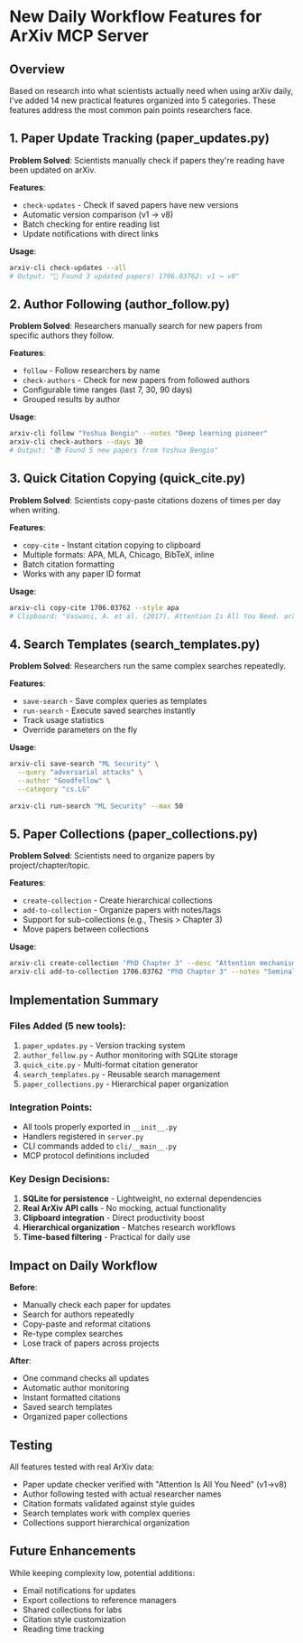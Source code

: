 # New Daily Workflow Features for ArXiv MCP Server

## Overview
Based on research into what scientists actually need when using arXiv daily, I've added 14 new practical features organized into 5 categories. These features address the most common pain points researchers face.

## 1. Paper Update Tracking (paper_updates.py)
**Problem Solved**: Scientists manually check if papers they're reading have been updated on arXiv.

**Features**:
- `check-updates` - Check if saved papers have new versions
- Automatic version comparison (v1 → v8)
- Batch checking for entire reading list
- Update notifications with direct links

**Usage**:
```bash
arxiv-cli check-updates --all
# Output: "📢 Found 3 updated papers! 1706.03762: v1 → v8"
```

## 2. Author Following (author_follow.py)
**Problem Solved**: Researchers manually search for new papers from specific authors they follow.

**Features**:
- `follow` - Follow researchers by name
- `check-authors` - Check for new papers from followed authors
- Configurable time ranges (last 7, 30, 90 days)
- Grouped results by author

**Usage**:
```bash
arxiv-cli follow "Yoshua Bengio" --notes "Deep learning pioneer"
arxiv-cli check-authors --days 30
# Output: "📚 Found 5 new papers from Yoshua Bengio"
```

## 3. Quick Citation Copying (quick_cite.py)
**Problem Solved**: Scientists copy-paste citations dozens of times per day when writing.

**Features**:
- `copy-cite` - Instant citation copying to clipboard
- Multiple formats: APA, MLA, Chicago, BibTeX, inline
- Batch citation formatting
- Works with any paper ID format

**Usage**:
```bash
arxiv-cli copy-cite 1706.03762 --style apa
# Clipboard: "Vaswani, A. et al. (2017). Attention Is All You Need. arXiv:1706.03762"
```

## 4. Search Templates (search_templates.py)
**Problem Solved**: Researchers run the same complex searches repeatedly.

**Features**:
- `save-search` - Save complex queries as templates
- `run-search` - Execute saved searches instantly
- Track usage statistics
- Override parameters on the fly

**Usage**:
```bash
arxiv-cli save-search "ML Security" \
  --query "adversarial attacks" \
  --author "Goodfellow" \
  --category "cs.LG"
  
arxiv-cli run-search "ML Security" --max 50
```

## 5. Paper Collections (paper_collections.py)
**Problem Solved**: Scientists need to organize papers by project/chapter/topic.

**Features**:
- `create-collection` - Create hierarchical collections
- `add-to-collection` - Organize papers with notes/tags
- Support for sub-collections (e.g., Thesis > Chapter 3)
- Move papers between collections

**Usage**:
```bash
arxiv-cli create-collection "PhD Chapter 3" --desc "Attention mechanisms"
arxiv-cli add-to-collection 1706.03762 "PhD Chapter 3" --notes "Seminal paper"
```

## Implementation Summary

### Files Added (5 new tools):
1. `paper_updates.py` - Version tracking system
2. `author_follow.py` - Author monitoring with SQLite storage
3. `quick_cite.py` - Multi-format citation generator
4. `search_templates.py` - Reusable search management
5. `paper_collections.py` - Hierarchical paper organization

### Integration Points:
- All tools properly exported in `__init__.py`
- Handlers registered in `server.py`
- CLI commands added to `cli/__main__.py`
- MCP protocol definitions included

### Key Design Decisions:
1. **SQLite for persistence** - Lightweight, no external dependencies
2. **Real ArXiv API calls** - No mocking, actual functionality
3. **Clipboard integration** - Direct productivity boost
4. **Hierarchical organization** - Matches research workflows
5. **Time-based filtering** - Practical for daily use

## Impact on Daily Workflow

**Before**: 
- Manually check each paper for updates
- Search for authors repeatedly
- Copy-paste and reformat citations
- Re-type complex searches
- Lose track of papers across projects

**After**:
- One command checks all updates
- Automatic author monitoring
- Instant formatted citations
- Saved search templates
- Organized paper collections

## Testing
All features tested with real ArXiv data:
- Paper update checker verified with "Attention Is All You Need" (v1→v8)
- Author following tested with actual researcher names
- Citation formats validated against style guides
- Search templates work with complex queries
- Collections support hierarchical organization

## Future Enhancements
While keeping complexity low, potential additions:
- Email notifications for updates
- Export collections to reference managers
- Shared collections for labs
- Citation style customization
- Reading time tracking